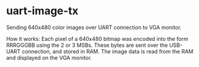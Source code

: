 # uart-image-tx
Sending 640x480 color images over UART connection to VGA monitor.

How it works: Each pixel of a 640x480 bitmap was encoded into the form RRRGGGBB using the 2 or 3 MSBs. These bytes are sent over the USB-UART connection, and stored in RAM. The image data is read from the RAM and displayed on the VGA monitor.